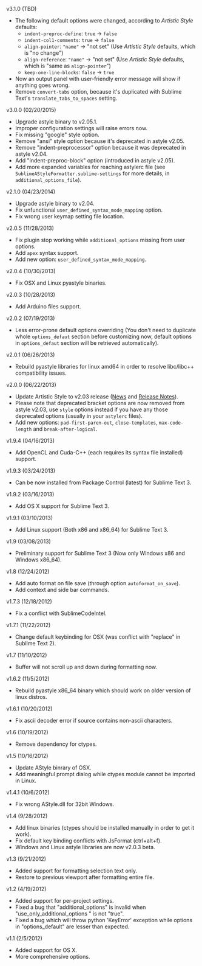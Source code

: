 v3.1.0 (TBD)

* The following default options were changed, according to *Artistic Style* defaults:
    * `indent-preproc-define`: `true` -> `false`
    * `indent-col1-comments`: `true` -> `false`
    * `align-pointer`: `"name"` -> "not set" (Use *Artistic Style* defaults, which is "no change")
    * `align-reference`: `"name"` -> "not set" (Use *Artistic Style* defaults, which is "same as `align-pointer`")
    * `keep-one-line-blocks`: `false` -> `true`
* Now an output panel with user-friendly error message will show if anything goes wrong.
* Remove `convert-tabs` option, because it's duplicated with Sublime Text's `translate_tabs_to_spaces` setting.

v3.0.0 (02/20/2015)

* Upgrade astyle binary to v2.05.1.
* Improper configuration settings will raise errors now.
* Fix missing "google" style option.
* Remove "ansi" style option because it's deprecated in astyle v2.05.
* Remove "indent-preprocessor" option because it was deprecated in astyle v2.04.
* Add "indent-preproc-block" option (introduced in astyle v2.05).
* Add more expanded variables for reaching astylerc file (see `SublimeAStyleFormatter.sublime-settings` for more details, in `additional_options_file`).

v2.1.0 (04/23/2014)

* Upgrade astyle binary to v2.04.
* Fix unfunctional `user_defined_syntax_mode_mapping` option.
* Fix wrong user keymap setting file location.

v2.0.5 (11/28/2013)

* Fix plugin stop working while `additional_options` missing from user options.
* Add `apex` syntax support.
* Add new option: `user_defined_syntax_mode_mapping`.

v2.0.4 (10/30/2013)

* Fix OSX and Linux pyastyle binaries.

v2.0.3 (10/28/2013)

* Add Arduino files support.

v2.0.2 (07/19/2013)

* Less error-prone default options overriding (You don't need to duplicate whole
  `options_defaut` section before customizing now, default options in `options_defaut`
  section will be retrieved automatically).

v2.0.1 (06/26/2013)

* Rebuild pyastyle libraries for linux amd64 in order to resolve libc/libc++ compatibility issues.

v2.0.0 (06/22/2013)

* Update Artistic Style to v2.03 release ([News](http://astyle.sourceforge.net/news.html)
  and [Release Notes](http://astyle.sourceforge.net/notes.html)).
* Please note that deprecated bracket options are now removed from astyle v2.03, use
  `style` options instead if you have any those deprecated options (usually in your `astylerc` files).
* Add new options: `pad-first-paren-out`, `close-templates`, `max-code-length` and `break-after-logical`.

v1.9.4 (04/16/2013)

* Add OpenCL and Cuda-C++ (each requires its syntax file installed) support.

v1.9.3 (03/24/2013)

* Can be now installed from Package Control (latest) for Sublime Text 3.

v1.9.2 (03/16/2013)

* Add OS X support for Sublime Text 3.

v1.9.1 (03/10/2013)

* Add Linux support (Both x86 and x86_64) for Sublime Text 3.

v1.9 (03/08/2013)

* Preliminary support for Sublime Text 3 (Now only Windows x86 and Windows x86_64).

v1.8 (12/24/2012)

* Add auto format on file save (through option `autoformat_on_save`).
* Add context and side bar commands.

v1.7.3 (12/18/2012)

* Fix a conflict with SublimeCodeIntel.

v1.7.1 (11/22/2012)

* Change default keybinding for OSX (was conflict with "replace" in Sublime Text 2).

v1.7 (11/10/2012)

* Buffer will not scroll up and down during formatting now.

v1.6.2 (11/5/2012)

* Rebuild pyastyle x86_64 binary which should work on older version of linux distros.

v1.6.1 (10/20/2012)

* Fix ascii decoder error if source contains non-ascii characters.

v1.6 (10/19/2012)

* Remove dependency for ctypes.

v1.5 (10/16/2012)

* Update AStyle binrary of OSX.
* Add meaningful prompt dialog while ctypes module cannot be imported in Linux.

v1.4.1 (10/6/2012)

* Fix wrong AStyle.dll for 32bit Windows.

v1.4 (9/28/2012)

* Add linux binaries (ctypes should be installed manually in order to get it work).
* Fix default key binding conflicts with JsFormat (ctrl+alt+f).
* Windows and Linux astyle libraries are now v2.0.3 beta.

v1.3 (9/21/2012)

* Added support for formatting selection text only.
* Restore to previous viewport after formatting entire file.

v1.2 (4/19/2012)

* Added support for per-project settings.
* Fixed a bug that "additional_options" is invalid when "use_only_additional_options " is not "true".
* Fixed a bug which will throw python 'KeyError' exception while options in "options_default" are lesser than expected.

v1.1 (2/5/2012)

* Added support for OS X.
* More comprehensive options.
